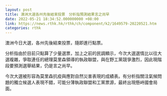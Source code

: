```yaml
---
layout: post
title: 澳洲大選各州先後結束投票　分析指預測結果言之尚早
date: 2022-05-21 18:34:52.000000000 +08:00
link: https://news.rthk.hk/rthk/ch/component/k2/1649579-20220521.htm
categories: rthk
---
```


澳洲今日大選，各州先後結束投票，隨即進行點票。

分析指由於目前只點算了少量選票，加上之前的民調顯示，今次大選選情比以往大選複雜，爭取連任的總理莫里森領導的執政聯盟，與在野工黨競爭激烈，因此現階段要預測選舉結果，仍是言之尚早。

今次大選被形容為莫里森抗疫與應對自然災害表現的成績表。有分析指關注氣候問題的獨立候選人表現不錯，可能分薄執政聯盟和工黨票源，最終出現懸峙國會局面。
